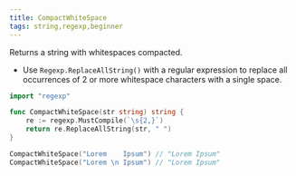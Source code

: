 ```yaml
---
title: CompactWhiteSpace
tags: string,regexp,beginner
---
```


Returns a string with whitespaces compacted.

- Use `Regexp.ReplaceAllString()` with a regular expression to replace all occurrences of 2 or more whitespace characters with a single space.

```go
import "regexp"

func CompactWhiteSpace(str string) string {
	re := regexp.MustCompile(`\s{2,}`)
	return re.ReplaceAllString(str, " ")
}
```

```go
CompactWhiteSpace("Lorem    Ipsum") // "Lorem Ipsum"
CompactWhiteSpace("Lorem \n Ipsum") // "Lorem Ipsum"
```
